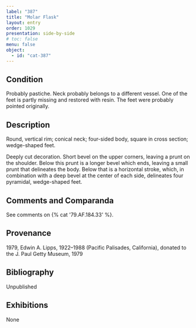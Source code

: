 ```yaml
---
label: "387"
title: "Molar Flask"
layout: entry
order: 1029
presentation: side-by-side
# toc: false
menu: false
object:
  - id: "cat-387"
---
```


## Condition

Probably pastiche. Neck probably belongs to a different vessel. One of the feet is partly missing and restored with resin. The feet were probably pointed originally.

## Description

Round, vertical rim; conical neck; four-sided body, square in cross section; wedge-shaped feet.

Deeply cut decoration. Short bevel on the upper corners, leaving a prunt on the shoulder. Below this prunt is a longer bevel which ends, leaving a small prunt that delineates the body. Below that is a horizontal stroke, which, in combination with a deep bevel at the center of each side, delineates four pyramidal, wedge-shaped feet.

## Comments and Comparanda

See comments on {% cat '79.AF.184.33' %}.

## Provenance

1979, Edwin A. Lipps, 1922–1988 (Pacific Palisades, California), donated to the J. Paul Getty Museum, 1979

## Bibliography

Unpublished

## Exhibitions

None
